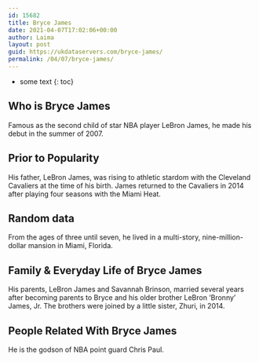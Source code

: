 ```yaml
---
id: 15682
title: Bryce James
date: 2021-04-07T17:02:06+00:00
author: Laima
layout: post
guid: https://ukdataservers.com/bryce-james/
permalink: /04/07/bryce-james/
---
```


* some text
{: toc}


## Who is Bryce James
                  
                  
                  
Famous as the second child of star NBA player LeBron James, he made his debut in the summer of 2007. 
                  
              
            
              
            
                
                
                
## Prior to Popularity
                  
                  
                  
His father, LeBron James, was rising to athletic stardom with the Cleveland Cavaliers at the time of his birth. James returned to the Cavaliers in 2014 after playing four seasons with the Miami Heat. 
                  
              
            
              
            
                
                
                
## Random data
                  
                  
                  
From the ages of three until seven, he lived in a multi-story, nine-million-dollar mansion in Miami, Florida. 
                  
              
            
              
            
                
                
                
## Family & Everyday Life of Bryce James
                  
                  
                  
His parents, LeBron James and Savannah Brinson, married several years after becoming parents to Bryce and his older brother LeBron &#8216;Bronny&#8217; James, Jr. The brothers were joined by a little sister, Zhuri, in 2014. 
                  
              
            
              
            
                
                
                
## People Related With Bryce James
                  
                  
                  
He is the godson of NBA point guard Chris Paul. 
                  
              
            
              
            
                
              
            
              
              
            
            
              
            
          
          
          